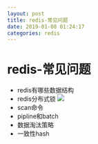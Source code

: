 ```yaml
--- 
layout: post 
title: redis-常见问题 
date: 2019-01-08 01:24:17 
categories: redis 
---
```

# redis-常见问题
- redis有哪些数据结构
- redis分布式锁
![](https://cdn.jsdelivr.net/gh/nber1994/fu0k@master/uPic/20181121232435353_469867672.png)
- scan命令
- pipline和batch
- 数据淘汰策略
- 一致性hash
